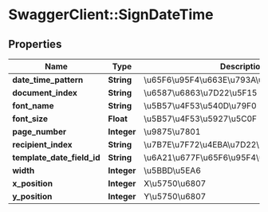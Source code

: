 # SwaggerClient::SignDateTime

## Properties
Name | Type | Description | Notes
------------ | ------------- | ------------- | -------------
**date_time_pattern** | **String** | \u65F6\u95F4\u663E\u793A\u683C\u5F0F | [optional] 
**document_index** | **String** | \u6587\u6863\u7D22\u5F15 | [optional] 
**font_name** | **String** | \u5B57\u4F53\u540D\u79F0 | [optional] 
**font_size** | **Float** | \u5B57\u4F53\u5927\u5C0F | [optional] 
**page_number** | **Integer** | \u9875\u7801 | [optional] 
**recipient_index** | **String** | \u7B7E\u7F72\u4EBA\u7D22\u5F15\u53F7 | [optional] 
**template_date_field_id** | **String** | \u6A21\u677F\u65F6\u95F4\u5B57\u6BB5\u540D | [optional] 
**width** | **Integer** | \u5BBD\u5EA6 | [optional] 
**x_position** | **Integer** | X\u5750\u6807 | [optional] 
**y_position** | **Integer** | Y\u5750\u6807 | [optional] 


